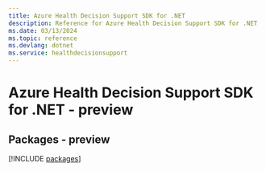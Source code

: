 ```yaml
---
title: Azure Health Decision Support SDK for .NET
description: Reference for Azure Health Decision Support SDK for .NET
ms.date: 03/13/2024
ms.topic: reference
ms.devlang: dotnet
ms.service: healthdecisionsupport
---
```

# Azure Health Decision Support SDK for .NET - preview
## Packages - preview
[!INCLUDE [packages](health-decision-support-index.md)]